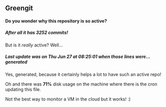 ## Greengit

#### Do you wonder why this repository is so active?

##### After all it has 3252 commits!

But is it *really* active? Well...

##### Last update was on Thu Jun 27 at 08:25:01 when those lines were... generated

Yes, generated, because it certainly helps a lot to have such an active repo!

Oh and there was **71%** disk usage on the machine
where there is the cron updating this file.

Not the best way to monitor a VM in the cloud but it works! :)
